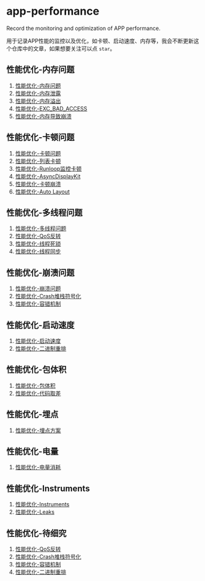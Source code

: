 # app-performance

Record the monitoring and optimization of APP performance.

用于记录APP性能的监控以及优化，如卡顿、启动速度、内存等，我会不断更新这个仓库中的文章，如果想要关注可以点 `star`。

## 性能优化-内存问题

1. [性能优化-内存问题](https://github.com/caosuyang/app-performance/blob/main/memory/performance-memory-problems.md)
2. [性能优化-内存泄露](https://github.com/caosuyang/app-performance/blob/main/memory/performance-memory-leak.md)
3. [性能优化-内存溢出](https://github.com/caosuyang/app-performance/blob/main/memory/performance-memory-overflow.md)
4. [性能优化-EXC_BAD_ACCESS](https://github.com/caosuyang/app-performance/blob/main/memory/performance-exc-bad-access.md)
5. [性能优化-内存导致崩溃](https://github.com/caosuyang/app-performance/blob/main/memory/performance-memory-crash.md)

## 性能优化-卡顿问题

1. [性能优化-卡顿问题](https://github.com/caosuyang/app-performance/blob/main/caton/performance-caton-problems.md)
2. [性能优化-列表卡顿](https://github.com/caosuyang/app-performance/blob/main/caton/performance-caton-listview.md)
3. [性能优化-Runloop监控卡顿](https://github.com/caosuyang/app-performance/blob/main/caton/performance-caton-runloop.md)
4. [性能优化-AsyncDisplayKit](https://github.com/caosuyang/app-performance/blob/main/caton/performance-caton-asdk.md)
5. [性能优化-卡顿崩溃](https://github.com/caosuyang/app-performance/blob/main/caton/performance-caton-crash.md)
6. [性能优化-Auto Layout]()

## 性能优化-多线程问题

1. [性能优化-多线程问题](https://github.com/caosuyang/app-performance/blob/main/multi-thread/performance-multi-thread-problems.md)
2. [性能优化-QoS反转]()
3. [性能优化-线程死锁]()
4. [性能优化-线程同步]()

## 性能优化-崩溃问题

1. [性能优化-崩溃问题](https://github.com/caosuyang/app-performance/blob/main/crash/performance-crash-problems.md)
2. [性能优化-Crash堆栈符号化](https://github.com/caosuyang/app-performance/blob/main/crash/performance-crash-stack-symbol.md)
3. [性能优化-容错机制](https://github.com/caosuyang/app-performance/blob/main/crash/performance-fault-tolerant.md)

## 性能优化-启动速度

1. [性能优化-启动速度](https://github.com/caosuyang/app-performance/blob/main/start-speed/performance-start-speed.md)
2. [性能优化-二进制重排](https://github.com/caosuyang/app-performance/blob/main/start-speed/performance-binary-reset.md)

## 性能优化-包体积

1. [性能优化-包体积](https://github.com/caosuyang/app-performance/blob/main/package-size/performance-package-size.md)
2. [性能优化-代码取差](https://github.com/caosuyang/app-performance/blob/main/package-size/performance-code-offset.md)

## 性能优化-埋点

1. [性能优化-埋点方案]()

## 性能优化-电量

1. [性能优化-电量消耗]()

## 性能优化-Instruments

1. [性能优化-Instruments]()
2. [性能优化-Leaks]()

## 性能优化-待细究

1. [性能优化-QoS反转]()
2. [性能优化-Crash堆栈符号化]()
3. [性能优化-容错机制]()
4. [性能优化-二进制重排]()
